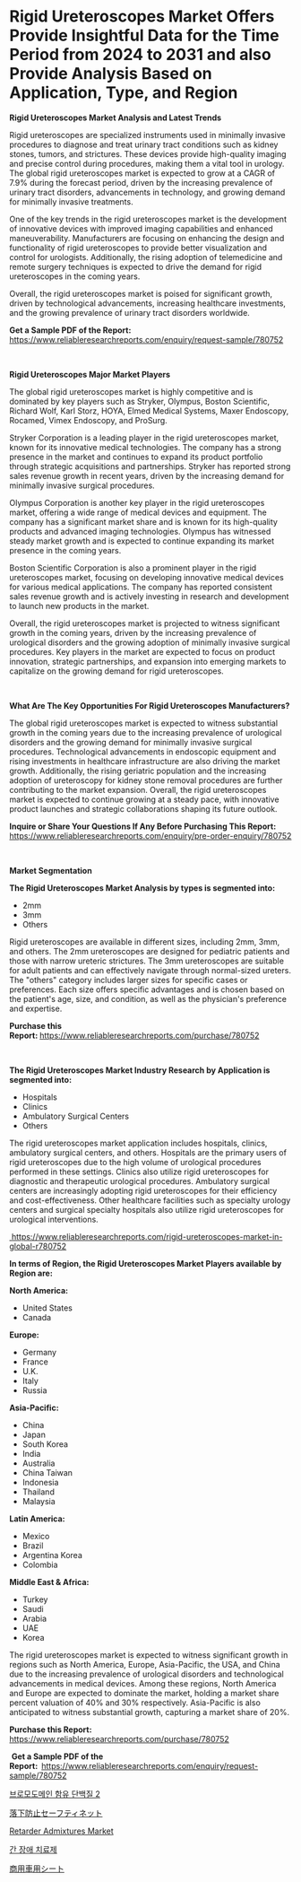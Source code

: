 <p><h1>Rigid Ureteroscopes Market Offers Provide Insightful Data for the Time Period from 2024 to 2031 and also Provide Analysis Based on Application, Type, and Region</h1></p><p><strong>Rigid Ureteroscopes Market Analysis and Latest Trends</strong></p>
<p><p>Rigid ureteroscopes are specialized instruments used in minimally invasive procedures to diagnose and treat urinary tract conditions such as kidney stones, tumors, and strictures. These devices provide high-quality imaging and precise control during procedures, making them a vital tool in urology. The global rigid ureteroscopes market is expected to grow at a CAGR of 7.9% during the forecast period, driven by the increasing prevalence of urinary tract disorders, advancements in technology, and growing demand for minimally invasive treatments.</p><p>One of the key trends in the rigid ureteroscopes market is the development of innovative devices with improved imaging capabilities and enhanced maneuverability. Manufacturers are focusing on enhancing the design and functionality of rigid ureteroscopes to provide better visualization and control for urologists. Additionally, the rising adoption of telemedicine and remote surgery techniques is expected to drive the demand for rigid ureteroscopes in the coming years.</p><p>Overall, the rigid ureteroscopes market is poised for significant growth, driven by technological advancements, increasing healthcare investments, and the growing prevalence of urinary tract disorders worldwide.</p></p>
<p><strong>Get a Sample PDF of the Report:&nbsp;</strong> <a href="https://www.reliableresearchreports.com/enquiry/request-sample/780752">https://www.reliableresearchreports.com/enquiry/request-sample/780752</a></p>
<p>&nbsp;</p>
<p><strong>Rigid Ureteroscopes Major Market Players</strong></p>
<p><p>The global rigid ureteroscopes market is highly competitive and is dominated by key players such as Stryker, Olympus, Boston Scientific, Richard Wolf, Karl Storz, HOYA, Elmed Medical Systems, Maxer Endoscopy, Rocamed, Vimex Endoscopy, and ProSurg.</p><p>Stryker Corporation is a leading player in the rigid ureteroscopes market, known for its innovative medical technologies. The company has a strong presence in the market and continues to expand its product portfolio through strategic acquisitions and partnerships. Stryker has reported strong sales revenue growth in recent years, driven by the increasing demand for minimally invasive surgical procedures.</p><p>Olympus Corporation is another key player in the rigid ureteroscopes market, offering a wide range of medical devices and equipment. The company has a significant market share and is known for its high-quality products and advanced imaging technologies. Olympus has witnessed steady market growth and is expected to continue expanding its market presence in the coming years.</p><p>Boston Scientific Corporation is also a prominent player in the rigid ureteroscopes market, focusing on developing innovative medical devices for various medical applications. The company has reported consistent sales revenue growth and is actively investing in research and development to launch new products in the market.</p><p>Overall, the rigid ureteroscopes market is projected to witness significant growth in the coming years, driven by the increasing prevalence of urological disorders and the growing adoption of minimally invasive surgical procedures. Key players in the market are expected to focus on product innovation, strategic partnerships, and expansion into emerging markets to capitalize on the growing demand for rigid ureteroscopes.</p></p>
<p>&nbsp;</p>
<p><strong>What Are The Key Opportunities For Rigid Ureteroscopes Manufacturers?</strong></p>
<p><p>The global rigid ureteroscopes market is expected to witness substantial growth in the coming years due to the increasing prevalence of urological disorders and the growing demand for minimally invasive surgical procedures. Technological advancements in endoscopic equipment and rising investments in healthcare infrastructure are also driving the market growth. Additionally, the rising geriatric population and the increasing adoption of ureteroscopy for kidney stone removal procedures are further contributing to the market expansion. Overall, the rigid ureteroscopes market is expected to continue growing at a steady pace, with innovative product launches and strategic collaborations shaping its future outlook.</p></p>
<p><strong>Inquire or Share Your Questions If Any Before Purchasing This Report:</strong> <a href="https://www.reliableresearchreports.com/enquiry/pre-order-enquiry/780752">https://www.reliableresearchreports.com/enquiry/pre-order-enquiry/780752</a></p>
<p>&nbsp;</p>
<p><strong>Market Segmentation</strong></p>
<p><strong>The Rigid Ureteroscopes Market Analysis by types is segmented into:</strong></p>
<p><ul><li>2mm</li><li>3mm</li><li>Others</li></ul></p>
<p><p>Rigid ureteroscopes are available in different sizes, including 2mm, 3mm, and others. The 2mm ureteroscopes are designed for pediatric patients and those with narrow ureteric strictures. The 3mm ureteroscopes are suitable for adult patients and can effectively navigate through normal-sized ureters. The "others" category includes larger sizes for specific cases or preferences. Each size offers specific advantages and is chosen based on the patient's age, size, and condition, as well as the physician's preference and expertise.</p></p>
<p><strong>Purchase this Report:&nbsp;</strong><a href="https://www.reliableresearchreports.com/purchase/780752">https://www.reliableresearchreports.com/purchase/780752</a></p>
<p>&nbsp;</p>
<p><strong>The Rigid Ureteroscopes Market Industry Research by Application is segmented into:</strong></p>
<p><ul><li>Hospitals</li><li>Clinics</li><li>Ambulatory Surgical Centers</li><li>Others</li></ul></p>
<p><p>The rigid ureteroscopes market application includes hospitals, clinics, ambulatory surgical centers, and others. Hospitals are the primary users of rigid ureteroscopes due to the high volume of urological procedures performed in these settings. Clinics also utilize rigid ureteroscopes for diagnostic and therapeutic urological procedures. Ambulatory surgical centers are increasingly adopting rigid ureteroscopes for their efficiency and cost-effectiveness. Other healthcare facilities such as specialty urology centers and surgical specialty hospitals also utilize rigid ureteroscopes for urological interventions.</p></p>
<p><a href="https://www.reliableresearchreports.com/rigid-ureteroscopes-market-in-global-r780752">&nbsp;https://www.reliableresearchreports.com/rigid-ureteroscopes-market-in-global-r780752</a></p>
<p><strong>In terms of Region, the Rigid Ureteroscopes Market Players available by Region are:</strong></p>
<p>
    <p> <strong> North America: </strong>
        <ul>
            <li>United States</li>
            <li>Canada</li>
        </ul>
        </p> 
    <p> <strong> Europe: </strong>
        <ul>
            <li>Germany</li>
            <li>France</li>
            <li>U.K.</li>
            <li>Italy</li>
            <li>Russia</li>
        </ul>
        </p> 
    <p> <strong> Asia-Pacific: </strong>
        <ul>
            <li>China</li>
            <li>Japan</li>
            <li>South Korea</li>
            <li>India</li>
            <li>Australia</li>
            <li>China Taiwan</li>
            <li>Indonesia</li>
            <li>Thailand</li>
            <li>Malaysia</li>
        </ul>
        </p> 
    <p> <strong> Latin America: </strong>
        <ul>
            <li>Mexico</li>
            <li>Brazil</li>
            <li>Argentina Korea</li>
            <li>Colombia</li>
        </ul>
        </p> 
    <p> <strong> Middle East & Africa: </strong>
        <ul>
            <li>Turkey</li>
            <li>Saudi</li>
            <li>Arabia</li>
            <li>UAE</li>
            <li>Korea</li>
        </ul>
    </p>
    </p>
<p><p>The rigid ureteroscopes market is expected to witness significant growth in regions such as North America, Europe, Asia-Pacific, the USA, and China due to the increasing prevalence of urological disorders and technological advancements in medical devices. Among these regions, North America and Europe are expected to dominate the market, holding a market share percent valuation of 40% and 30% respectively. Asia-Pacific is also anticipated to witness substantial growth, capturing a market share of 20%.</p></p>
<p><strong>Purchase this Report: </strong><a href="https://www.reliableresearchreports.com/purchase/780752">https://www.reliableresearchreports.com/purchase/780752</a></p>
<p>&nbsp;<strong>Get a Sample PDF of the Report:&nbsp;&nbsp;</strong><a href="https://www.reliableresearchreports.com/enquiry/request-sample/780752">https://www.reliableresearchreports.com/enquiry/request-sample/780752</a></p>
<p><strong></strong></p>
<p><p><a href="https://github.com/DavidRobb19/Market-Research-Report-List-1/blob/main/4327554105219.md">브로모도메인 함유 단백질 2</a></p><p><a href="https://github.com/marbadji/Market-Research-Report-List-2/blob/main/5156182110471.md">落下防止セーフティネット</a></p><p><a href="https://github.com/MaraKoelpin2023/Market-Research-Report-List-1/blob/main/retarder-admixtures-market.md">Retarder Admixtures Market</a></p><p><a href="https://github.com/shade463/Market-Research-Report-List-1/blob/main/6798221105218.md">간 장애 치료제</a></p><p><a href="https://medium.com/@lewisbechtelar1964/%E5%95%86%E7%94%A8%E8%BB%8A%E7%94%A8%E3%82%B7%E3%83%BC%E3%83%88%E5%B8%82%E5%A0%B4-%E5%B8%82%E5%A0%B4cagr-%E5%B8%82%E5%A0%B4%E3%83%88%E3%83%AC%E3%83%B3%E3%83%89-%E3%81%8A%E3%82%88%E3%81%B3%E6%88%90%E9%95%B7%E6%88%A6%E7%95%A5%E3%81%AB%E9%96%A2%E3%81%99%E3%82%8B%E6%83%85%E5%A0%B1-c2b8c3e40d3a">商用車用シート</a></p></p>